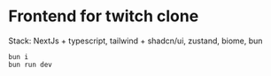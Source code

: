 # Frontend for twitch clone 
Stack: NextJs + typescript, tailwind + shadcn/ui, zustand, biome, bun


```shell
bun i
bun run dev
```

